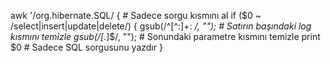 awk '/org.hibernate.SQL/ { 
    # Sadece sorgu kısmını al
    if ($0 ~ /select|insert|update|delete/) {
        gsub(/^[^:]+: */, "");  # Satırın başındaki log kısmını temizle
        gsub(/\[.*\]$/, "");     # Sonundaki parametre kısmını temizle
        print $0                # Sadece SQL sorgusunu yazdır
    }
